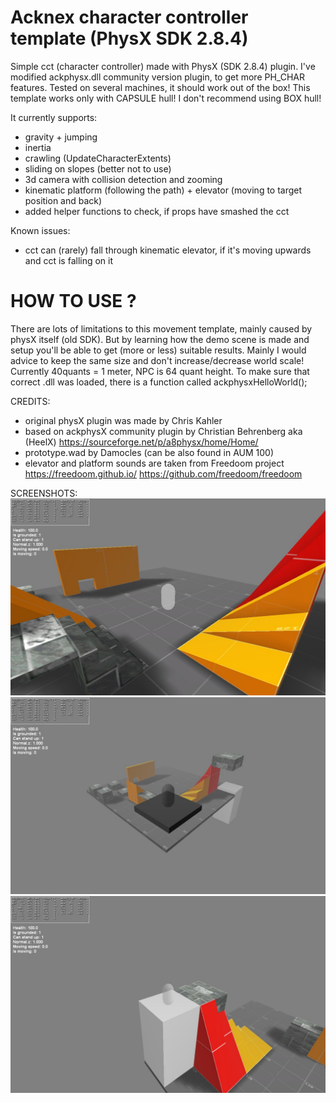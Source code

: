 # Acknex character controller template (PhysX SDK 2.8.4)
 
Simple cct (character controller) made with PhysX (SDK 2.8.4) plugin.
I've modified ackphysx.dll community version plugin, to get more PH_CHAR features.
Tested on several machines, it should work out of the box!
This template works only with CAPSULE hull! I don't recommend using BOX hull!

It currently supports:
- gravity + jumping
- inertia
- crawling (UpdateCharacterExtents)
- sliding on slopes (better not to use)
- 3d camera with collision detection and zooming
- kinematic platform (following the path) + elevator (moving to target position and back)
- added helper functions to check, if props have smashed the cct

Known issues:
- cct can (rarely) fall through kinematic elevator, if it's moving upwards and cct is falling on it

# HOW TO USE ?
There are lots of limitations to this movement template, mainly caused by physX itself (old SDK).
But by learning how the demo scene is made and setup you'll be able to get (more or less) suitable results.
Mainly I would advice to keep the same size and don't increase/decrease world scale!
Currently 40quants = 1 meter, NPC is 64 quant height.
To make sure that correct .dll was loaded, there is a function called ackphysxHelloWorld();

CREDITS:
- original physX plugin was made by Chris Kahler
- based on ackphysX community plugin by Christian Behrenberg aka (HeelX) https://sourceforge.net/p/a8physx/home/Home/
- prototype.wad by Damocles (can be also found in AUM 100)
- elevator and platform sounds are taken from Freedoom project https://freedoom.github.io/ https://github.com/freedoom/freedoom

SCREENSHOTS:
![Alt text](https://github.com/3RUN/Acknex-CCT/blob/master/screenshots/shot_0.jpg?raw=true "Preview 1.")
![Alt text](https://github.com/3RUN/Acknex-CCT/blob/master/screenshots/shot_1.jpg?raw=true "Preview 2.")
![Alt text](https://github.com/3RUN/Acknex-CCT/blob/master/screenshots/shot_2.jpg?raw=true "Preview 3.")